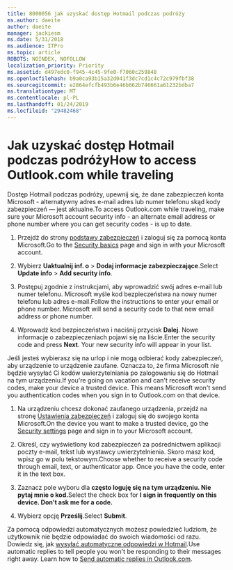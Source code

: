 ```yaml
---
title: 8000056 jak uzyskać dostęp Hotmail podczas podróży
ms.author: daeite
author: daeite
manager: jackiesm
ms.date: 5/31/2018
ms.audience: ITPro
ms.topic: article
ROBOTS: NOINDEX, NOFOLLOW
localization_priority: Priority
ms.assetid: d497edc0-f945-4c45-9fe0-f7060c259848
ms.openlocfilehash: b9a0ca93b15a32d041f3dc7cd1c4c72c979fbf38
ms.sourcegitcommit: e2864efcfb493b6e46b662b746661a61232bdba7
ms.translationtype: MT
ms.contentlocale: pl-PL
ms.lasthandoff: 01/24/2019
ms.locfileid: "29482468"
---
```

# <a name="how-to-access-outlookcom-while-traveling"></a><span data-ttu-id="0532b-102">Jak uzyskać dostęp Hotmail podczas podróży</span><span class="sxs-lookup"><span data-stu-id="0532b-102">How to access Outlook.com while traveling</span></span>

<span data-ttu-id="0532b-103">Dostęp Hotmail podczas podróży, upewnij się, że dane zabezpieczeń konta Microsoft - alternatywny adres e-mail adres lub numer telefonu skąd kody zabezpieczeń — jest aktualne.</span><span class="sxs-lookup"><span data-stu-id="0532b-103">To access Outlook.com while traveling, make sure your Microsoft account security info - an alternate email address or phone number where you can get security codes - is up to date.</span></span>
  
1. <span data-ttu-id="0532b-104">Przejdź do strony [podstawy zabezpieczeń](https://go.microsoft.com/fwlink/p/?linkid=842325) i zaloguj się za pomocą konta Microsoft.</span><span class="sxs-lookup"><span data-stu-id="0532b-104">Go to the [Security basics](https://go.microsoft.com/fwlink/p/?linkid=842325) page and sign in with your Microsoft account.</span></span> 
    
2. <span data-ttu-id="0532b-105">Wybierz **Uaktualnij inf. o** \> **Dodaj informacje zabezpieczające**.</span><span class="sxs-lookup"><span data-stu-id="0532b-105">Select **Update info** \> **Add security info**.</span></span> 
    
3. <span data-ttu-id="0532b-p101">Postępuj zgodnie z instrukcjami, aby wprowadzić swój adres e-mail lub numer telefonu. Microsoft wyśle kod bezpieczeństwa na nowy numer telefonu lub adres e-mail.</span><span class="sxs-lookup"><span data-stu-id="0532b-p101">Follow the instructions to enter your email or phone number. Microsoft will send a security code to that new email address or phone number.</span></span>
    
4. <span data-ttu-id="0532b-p102">Wprowadź kod bezpieczeństwa i naciśnij przycisk **Dalej**. Nowe informacje o zabezpieczeniach pojawi się na liście.</span><span class="sxs-lookup"><span data-stu-id="0532b-p102">Enter the security code and press **Next**. Your new security info will appear in your list.</span></span> 
    
<span data-ttu-id="0532b-p103">Jeśli jesteś wybierasz się na urlop i nie mogą odbierać kody zabezpieczeń, aby urządzenie to urządzenie zaufane. Oznacza to, że firma Microsoft nie będzie wysyłać Ci kodów uwierzytelniania po zalogowaniu się do Hotmail na tym urządzeniu.</span><span class="sxs-lookup"><span data-stu-id="0532b-p103">If you're going on vacation and can't receive security codes, make your device a trusted device. This means Microsoft won't send you authentication codes when you sign in to Outlook.com on that device.</span></span>
  
1. <span data-ttu-id="0532b-112">Na urządzeniu chcesz dokonać zaufanego urządzenia, przejdź na stronę [Ustawienia zabezpieczeń](https://go.microsoft.com/fwlink/p/?linkid=2002000&amp;clcid=0x409) i zaloguj się do swojego konta Microsoft.</span><span class="sxs-lookup"><span data-stu-id="0532b-112">On the device you want to make a trusted device, go the [Security settings](https://go.microsoft.com/fwlink/p/?linkid=2002000&amp;clcid=0x409) page and sign in to your Microsoft account.</span></span> 
    
2. <span data-ttu-id="0532b-p104">Określ, czy wyświetlony kod zabezpieczeń za pośrednictwem aplikacji poczty e-mail, tekst lub wystawcy uwierzytelnienia. Skoro masz kod, wpisz go w polu tekstowym.</span><span class="sxs-lookup"><span data-stu-id="0532b-p104">Choose whether to receive a security code through email, text, or authenticator app. Once you have the code, enter it in the text box.</span></span>
    
3. <span data-ttu-id="0532b-115">Zaznacz pole wyboru dla **często loguję się na tym urządzeniu. Nie pytaj mnie o kod.**</span><span class="sxs-lookup"><span data-stu-id="0532b-115">Select the check box for **I sign in frequently on this device. Don't ask me for a code.**</span></span>
    
4. <span data-ttu-id="0532b-116">Wybierz opcję **Prześlij**.</span><span class="sxs-lookup"><span data-stu-id="0532b-116">Select **Submit**.</span></span> 
    
<span data-ttu-id="0532b-p105">Za pomocą odpowiedzi automatycznych możesz powiedzieć ludziom, że użytkownik nie będzie odpowiadać do swoich wiadomości od razu. Dowiedz się, jak [wysyłać automatyczne odpowiedzi w Hotmail](https://go.microsoft.com/fwlink/p/?linkid=2002100&amp;clcid=0x409).</span><span class="sxs-lookup"><span data-stu-id="0532b-p105">Use automatic replies to tell people you won't be responding to their messages right away. Learn how to [Send automatic replies in Outlook.com](https://go.microsoft.com/fwlink/p/?linkid=2002100&amp;clcid=0x409).</span></span>
  

